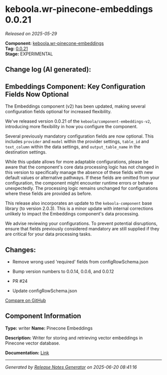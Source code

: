 #  keboola.wr-pinecone-embeddings 0.0.21

_Released on 2025-05-29_

**Component:** [keboola.wr-pinecone-embeddings](https://github.com/keboola/component-embeddings-v2)  
**Tag:** [0.0.21](https://github.com/keboola/component-embeddings-v2/releases/tag/0.0.21)  
**Stage:** EXPERIMENTAL


## Change log (AI generated):
## Embeddings Component: Key Configuration Fields Now Optional
The Embeddings component (v2) has been updated, making several configuration fields optional for increased flexibility.

We've released version 0.0.21 of the `keboola/component-embeddings-v2`, introducing more flexibility in how you configure the component.

Several previously mandatory configuration fields are now optional. This includes `provider` and `model` within the provider settings, `table_id` and `text_column` within the data settings, and `output_table_name` in the destination settings.

While this update allows for more adaptable configurations, please be aware that the component's core data processing logic has not changed in this version to specifically manage the absence of these fields with new default values or alternative pathways. If these fields are omitted from your configuration, the component might encounter runtime errors or behave unexpectedly. The processing logic remains unchanged for configurations where these fields are provided as before.

This release also incorporates an update to the `keboola-component` base library (to version 2.0.3). This is a minor update with internal corrections unlikely to impact the Embeddings component's data processing.

We advise reviewing your configurations. To prevent potential disruptions, ensure that fields previously considered mandatory are still supplied if they are critical for your data processing tasks.



## Changes:



- Remove wrong used 'required' fields from configRowSchema.json 




- Bump version numbers to 0.0.14, 0.0.6, and 0.0.12 




- PR #24 




- Update configRowSchema.json 



[Compare on GitHub](https://github.com/keboola/component-embeddings-v2/compare/0.0.20...0.0.21)



## Component Information
**Type:** writer
**Name:** Pinecone Embeddings

**Description:** Writer for storing and retrieving vector embeddings in Pinecone vector database.


**Documentation:** [Link](https://github.com/keboola/component-embeddings-v2/blob/main/README.md)



---
_Generated by [Release Notes Generator](https://github.com/keboola/release-notes-generator)
on 2025-06-20 08:41:16_